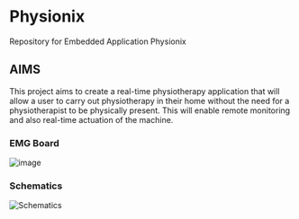 # Physionix
Repository for Embedded Application Physionix

## AIMS
This project aims to create a real-time physiotherapy application that will allow a user to carry out physiotherapy in their home without the need for a physiotherapist to be physically present. This will enable remote monitoring and also real-time actuation of the machine.

### EMG Board
![image](https://user-images.githubusercontent.com/26685910/214528988-47deaa99-eecb-4313-bb65-86719b7fb25d.png)


### Schematics
![Schematics](https://user-images.githubusercontent.com/123675167/229873061-d8c7acad-f5ce-4a66-b9ea-08cc2b337cba.png)
